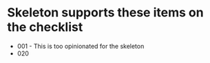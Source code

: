 # Skeleton supports these items on the checklist

- 001 - This is too opinionated for the skeleton
- 020 